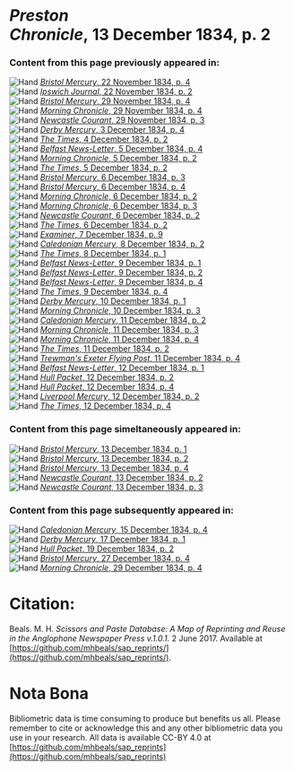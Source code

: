 # *Preston Chronicle*, 13 December 1834, p. 2  
  
### Content from this page previously appeared in:  
![Hand](http://scissorsandpaste.net/wp-content/uploads/2017/06/smallhandpointer.png) [*Bristol Mercury*, 22 November 1834, p. 4](https://mhbeals.github.io/sap_html/Bristol-Mercury/Bristol-Mercury-22-November-1834-p-4)  
![Hand](http://scissorsandpaste.net/wp-content/uploads/2017/06/smallhandpointer.png) [*Ipswich Journal*, 22 November 1834, p. 2](https://mhbeals.github.io/sap_html/Ipswich-Journal/Ipswich-Journal-22-November-1834-p-2)  
![Hand](http://scissorsandpaste.net/wp-content/uploads/2017/06/smallhandpointer.png) [*Bristol Mercury*, 29 November 1834, p. 4](https://mhbeals.github.io/sap_html/Bristol-Mercury/Bristol-Mercury-29-November-1834-p-4)  
![Hand](http://scissorsandpaste.net/wp-content/uploads/2017/06/smallhandpointer.png) [*Morning Chronicle*, 29 November 1834, p. 4](https://mhbeals.github.io/sap_html/Morning-Chronicle/Morning-Chronicle-29-November-1834-p-4)  
![Hand](http://scissorsandpaste.net/wp-content/uploads/2017/06/smallhandpointer.png) [*Newcastle Courant*, 29 November 1834, p. 3](https://mhbeals.github.io/sap_html/Newcastle-Courant/Newcastle-Courant-29-November-1834-p-3)  
![Hand](http://scissorsandpaste.net/wp-content/uploads/2017/06/smallhandpointer.png) [*Derby Mercury*, 3 December 1834, p. 4](https://mhbeals.github.io/sap_html/Derby-Mercury/Derby-Mercury-3-December-1834-p-4)  
![Hand](http://scissorsandpaste.net/wp-content/uploads/2017/06/smallhandpointer.png) [*The Times*, 4 December 1834, p. 2](https://mhbeals.github.io/sap_html/The-Times/The-Times-4-December-1834-p-2)  
![Hand](http://scissorsandpaste.net/wp-content/uploads/2017/06/smallhandpointer.png) [*Belfast News-Letter*, 5 December 1834, p. 4](https://mhbeals.github.io/sap_html/Belfast-News-Letter/Belfast-News-Letter-5-December-1834-p-4)  
![Hand](http://scissorsandpaste.net/wp-content/uploads/2017/06/smallhandpointer.png) [*Morning Chronicle*, 5 December 1834, p. 2](https://mhbeals.github.io/sap_html/Morning-Chronicle/Morning-Chronicle-5-December-1834-p-2)  
![Hand](http://scissorsandpaste.net/wp-content/uploads/2017/06/smallhandpointer.png) [*The Times*, 5 December 1834, p. 2](https://mhbeals.github.io/sap_html/The-Times/The-Times-5-December-1834-p-2)  
![Hand](http://scissorsandpaste.net/wp-content/uploads/2017/06/smallhandpointer.png) [*Bristol Mercury*, 6 December 1834, p. 3](https://mhbeals.github.io/sap_html/Bristol-Mercury/Bristol-Mercury-6-December-1834-p-3)  
![Hand](http://scissorsandpaste.net/wp-content/uploads/2017/06/smallhandpointer.png) [*Bristol Mercury*, 6 December 1834, p. 4](https://mhbeals.github.io/sap_html/Bristol-Mercury/Bristol-Mercury-6-December-1834-p-4)  
![Hand](http://scissorsandpaste.net/wp-content/uploads/2017/06/smallhandpointer.png) [*Morning Chronicle*, 6 December 1834, p. 2](https://mhbeals.github.io/sap_html/Morning-Chronicle/Morning-Chronicle-6-December-1834-p-2)  
![Hand](http://scissorsandpaste.net/wp-content/uploads/2017/06/smallhandpointer.png) [*Morning Chronicle*, 6 December 1834, p. 3](https://mhbeals.github.io/sap_html/Morning-Chronicle/Morning-Chronicle-6-December-1834-p-3)  
![Hand](http://scissorsandpaste.net/wp-content/uploads/2017/06/smallhandpointer.png) [*Newcastle Courant*, 6 December 1834, p. 2](https://mhbeals.github.io/sap_html/Newcastle-Courant/Newcastle-Courant-6-December-1834-p-2)  
![Hand](http://scissorsandpaste.net/wp-content/uploads/2017/06/smallhandpointer.png) [*The Times*, 6 December 1834, p. 2](https://mhbeals.github.io/sap_html/The-Times/The-Times-6-December-1834-p-2)  
![Hand](http://scissorsandpaste.net/wp-content/uploads/2017/06/smallhandpointer.png) [*Examiner*, 7 December 1834, p. 9](https://mhbeals.github.io/sap_html/Examiner/Examiner-7-December-1834-p-9)  
![Hand](http://scissorsandpaste.net/wp-content/uploads/2017/06/smallhandpointer.png) [*Caledonian Mercury*, 8 December 1834, p. 2](https://mhbeals.github.io/sap_html/Caledonian-Mercury/Caledonian-Mercury-8-December-1834-p-2)  
![Hand](http://scissorsandpaste.net/wp-content/uploads/2017/06/smallhandpointer.png) [*The Times*, 8 December 1834, p. 1](https://mhbeals.github.io/sap_html/The-Times/The-Times-8-December-1834-p-1)  
![Hand](http://scissorsandpaste.net/wp-content/uploads/2017/06/smallhandpointer.png) [*Belfast News-Letter*, 9 December 1834, p. 1](https://mhbeals.github.io/sap_html/Belfast-News-Letter/Belfast-News-Letter-9-December-1834-p-1)  
![Hand](http://scissorsandpaste.net/wp-content/uploads/2017/06/smallhandpointer.png) [*Belfast News-Letter*, 9 December 1834, p. 2](https://mhbeals.github.io/sap_html/Belfast-News-Letter/Belfast-News-Letter-9-December-1834-p-2)  
![Hand](http://scissorsandpaste.net/wp-content/uploads/2017/06/smallhandpointer.png) [*Belfast News-Letter*, 9 December 1834, p. 4](https://mhbeals.github.io/sap_html/Belfast-News-Letter/Belfast-News-Letter-9-December-1834-p-4)  
![Hand](http://scissorsandpaste.net/wp-content/uploads/2017/06/smallhandpointer.png) [*The Times*, 9 December 1834, p. 4](https://mhbeals.github.io/sap_html/The-Times/The-Times-9-December-1834-p-4)  
![Hand](http://scissorsandpaste.net/wp-content/uploads/2017/06/smallhandpointer.png) [*Derby Mercury*, 10 December 1834, p. 1](https://mhbeals.github.io/sap_html/Derby-Mercury/Derby-Mercury-10-December-1834-p-1)  
![Hand](http://scissorsandpaste.net/wp-content/uploads/2017/06/smallhandpointer.png) [*Morning Chronicle*, 10 December 1834, p. 3](https://mhbeals.github.io/sap_html/Morning-Chronicle/Morning-Chronicle-10-December-1834-p-3)  
![Hand](http://scissorsandpaste.net/wp-content/uploads/2017/06/smallhandpointer.png) [*Caledonian Mercury*, 11 December 1834, p. 2](https://mhbeals.github.io/sap_html/Caledonian-Mercury/Caledonian-Mercury-11-December-1834-p-2)  
![Hand](http://scissorsandpaste.net/wp-content/uploads/2017/06/smallhandpointer.png) [*Morning Chronicle*, 11 December 1834, p. 3](https://mhbeals.github.io/sap_html/Morning-Chronicle/Morning-Chronicle-11-December-1834-p-3)  
![Hand](http://scissorsandpaste.net/wp-content/uploads/2017/06/smallhandpointer.png) [*Morning Chronicle*, 11 December 1834, p. 4](https://mhbeals.github.io/sap_html/Morning-Chronicle/Morning-Chronicle-11-December-1834-p-4)  
![Hand](http://scissorsandpaste.net/wp-content/uploads/2017/06/smallhandpointer.png) [*The Times*, 11 December 1834, p. 2](https://mhbeals.github.io/sap_html/The-Times/The-Times-11-December-1834-p-2)  
![Hand](http://scissorsandpaste.net/wp-content/uploads/2017/06/smallhandpointer.png) [*Trewman's Exeter Flying Post*, 11 December 1834, p. 4](https://mhbeals.github.io/sap_html/Trewman's-Exeter-Flying-Post/Trewman's-Exeter-Flying-Post-11-December-1834-p-4)  
![Hand](http://scissorsandpaste.net/wp-content/uploads/2017/06/smallhandpointer.png) [*Belfast News-Letter*, 12 December 1834, p. 1](https://mhbeals.github.io/sap_html/Belfast-News-Letter/Belfast-News-Letter-12-December-1834-p-1)  
![Hand](http://scissorsandpaste.net/wp-content/uploads/2017/06/smallhandpointer.png) [*Hull Packet*, 12 December 1834, p. 2](https://mhbeals.github.io/sap_html/Hull-Packet/Hull-Packet-12-December-1834-p-2)  
![Hand](http://scissorsandpaste.net/wp-content/uploads/2017/06/smallhandpointer.png) [*Hull Packet*, 12 December 1834, p. 4](https://mhbeals.github.io/sap_html/Hull-Packet/Hull-Packet-12-December-1834-p-4)  
![Hand](http://scissorsandpaste.net/wp-content/uploads/2017/06/smallhandpointer.png) [*Liverpool Mercury*, 12 December 1834, p. 2](https://mhbeals.github.io/sap_html/Liverpool-Mercury/Liverpool-Mercury-12-December-1834-p-2)  
![Hand](http://scissorsandpaste.net/wp-content/uploads/2017/06/smallhandpointer.png) [*The Times*, 12 December 1834, p. 4](https://mhbeals.github.io/sap_html/The-Times/The-Times-12-December-1834-p-4)  
  
### Content from this page simeltaneously appeared in:  
![Hand](http://scissorsandpaste.net/wp-content/uploads/2017/06/smallhandpointer.png) [*Bristol Mercury*, 13 December 1834, p. 1](https://mhbeals.github.io/sap_html/Bristol-Mercury/Bristol-Mercury-13-December-1834-p-1)  
![Hand](http://scissorsandpaste.net/wp-content/uploads/2017/06/smallhandpointer.png) [*Bristol Mercury*, 13 December 1834, p. 2](https://mhbeals.github.io/sap_html/Bristol-Mercury/Bristol-Mercury-13-December-1834-p-2)  
![Hand](http://scissorsandpaste.net/wp-content/uploads/2017/06/smallhandpointer.png) [*Bristol Mercury*, 13 December 1834, p. 4](https://mhbeals.github.io/sap_html/Bristol-Mercury/Bristol-Mercury-13-December-1834-p-4)  
![Hand](http://scissorsandpaste.net/wp-content/uploads/2017/06/smallhandpointer.png) [*Newcastle Courant*, 13 December 1834, p. 2](https://mhbeals.github.io/sap_html/Newcastle-Courant/Newcastle-Courant-13-December-1834-p-2)  
![Hand](http://scissorsandpaste.net/wp-content/uploads/2017/06/smallhandpointer.png) [*Newcastle Courant*, 13 December 1834, p. 3](https://mhbeals.github.io/sap_html/Newcastle-Courant/Newcastle-Courant-13-December-1834-p-3)  
  
### Content from this page subsequently appeared in:  
![Hand](http://scissorsandpaste.net/wp-content/uploads/2017/06/smallhandpointer.png) [*Caledonian Mercury*, 15 December 1834, p. 4](https://mhbeals.github.io/sap_html/Caledonian-Mercury/Caledonian-Mercury-15-December-1834-p-4)  
![Hand](http://scissorsandpaste.net/wp-content/uploads/2017/06/smallhandpointer.png) [*Derby Mercury*, 17 December 1834, p. 1](https://mhbeals.github.io/sap_html/Derby-Mercury/Derby-Mercury-17-December-1834-p-1)  
![Hand](http://scissorsandpaste.net/wp-content/uploads/2017/06/smallhandpointer.png) [*Hull Packet*, 19 December 1834, p. 2](https://mhbeals.github.io/sap_html/Hull-Packet/Hull-Packet-19-December-1834-p-2)  
![Hand](http://scissorsandpaste.net/wp-content/uploads/2017/06/smallhandpointer.png) [*Bristol Mercury*, 27 December 1834, p. 4](https://mhbeals.github.io/sap_html/Bristol-Mercury/Bristol-Mercury-27-December-1834-p-4)  
![Hand](http://scissorsandpaste.net/wp-content/uploads/2017/06/smallhandpointer.png) [*Morning Chronicle*, 29 December 1834, p. 4](https://mhbeals.github.io/sap_html/Morning-Chronicle/Morning-Chronicle-29-December-1834-p-4)  


# Citation: 

Beals. M. H. *Scissors and Paste Database: A Map of Reprinting and Reuse in the Anglophone Newspaper Press v.1.0.1.* 2 June 2017. Available at [https://github.com/mhbeals/sap_reprints/](https://github.com/mhbeals/sap_reprints/). 

# Nota Bona

Bibliometric data is time consuming to produce but benefits us all. Please remember to cite or acknowledge this and any other bibliometric data you use in your research. All data is available CC-BY 4.0 at [https://github.com/mhbeals/sap_reprints](https://github.com/mhbeals/sap_reprints)
